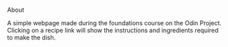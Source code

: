 About


A simple webpage made during the foundations course on the Odin Project. Clicking on a recipe link will show the instructions and ingredients required to make the dish.
